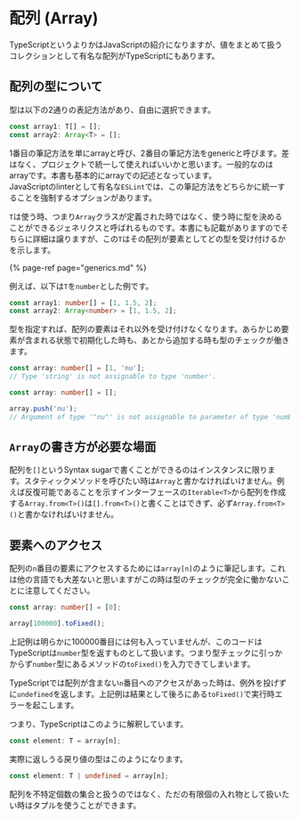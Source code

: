 # 配列 \(Array\)

TypeScriptというよりかはJavaScriptの紹介になりますが、値をまとめて扱うコレクションとして有名な配列がTypeScriptにもあります。

## 配列の型について

型は以下の2通りの表記方法があり、自由に選択できます。

```typescript
const array1: T[] = [];
const array2: Array<T> = [];
```

1番目の筆記方法を単にarrayと呼び、2番目の筆記方法をgenericと呼びます。差はなく、プロジェクトで統一して使えればいいかと思います。一般的なのはarrayです。本書も基本的にarrayでの記述となっています。  
JavaScriptのlinterとして有名な`ESLint`では、この筆記方法をどちらかに統一することを強制するオプションがあります。

`T`は使う時、つまり`Array`クラスが定義された時ではなく、使う時に型を決めることができるジェネリクスと呼ばれるものです。本書にも記載がありますのでそちらに詳細は譲りますが、この`T`はその配列が要素としてどの型を受け付けるかを示します。

{% page-ref page="generics.md" %}

例えば、以下は`T`を`number`とした例です。

```typescript
const array1: number[] = [1, 1.5, 2];
const array2: Array<number> = [1, 1.5, 2];
```

型を指定すれば、配列の要素はそれ以外を受け付けなくなります。あらかじめ要素が含まれる状態で初期化した時も、あとから追加する時も型のチェックが働きます。

```typescript
const array: number[] = [1, 'nu'];
// Type 'string' is not assignable to type 'number'.
```

```typescript
const array: number[] = [];

array.push('nu');
// Argument of type '"nu"' is not assignable to parameter of type 'number'.
```

## `Array`の書き方が必要な場面

配列を`[]`というSyntax sugarで書くことができるのはインスタンスに限ります。スタティックメソッドを呼びたい時は`Array`と書かなければいけません。例えば反復可能であることを示すインターフェースの`Iterable<T>`から配列を作成する`Array.from<T>()`は`[].from<T>()`と書くことはできず、必ず`Array.from<T>()`と書かなければいけません。

## 要素へのアクセス

配列の`n`番目の要素にアクセスするためには`array[n]`のように筆記します。これは他の言語でも大差ないと思いますがこの時は型のチェックが完全に働かないことに注意してください。

```typescript
const array: number[] = [0];

array[100000].toFixed();
```

上記例は明らかに100000番目には何も入っていませんが、このコードはTypeScriptは`number`型を返すものとして扱います。つまり型チェックに引っかからず`number`型にあるメソッドの`toFixed()`を入力できてしまいます。

TypeScriptでは配列が含まない`n`番目へのアクセスがあった時は、例外を投げずに`undefined`を返します。上記例は結果として後ろにある`toFixed()`で実行時エラーを起こします。

つまり、TypeScriptはこのように解釈しています。

```typescript
const element: T = array[n];
```

実際に返しうる戻り値の型はこのようになります。

```typescript
const element: T | undefined = array[n];
```

配列を不特定個数の集合と扱うのではなく、ただの有限個の入れ物として扱いたい時はタプルを使うことができます。

